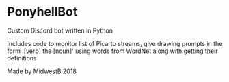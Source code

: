 # PonyhellBot
Custom Discord bot written in Python

Includes code to monitor list of Picarto streams, give drawing prompts in the form '[verb] the [noun]' using words from WordNet
along with getting their definitions

Made by MidwestB 2018
